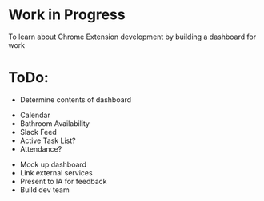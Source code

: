 Work in Progress
================

To learn about Chrome Extension development by building a dashboard for work

ToDo:
=====

* Determine contents of dashboard
 - Calendar
 - Bathroom Availability
 - Slack Feed
 - Active Task List?
 - Attendance?
* Mock up dashboard
* Link external services
* Present to IA for feedback
* Build dev team

